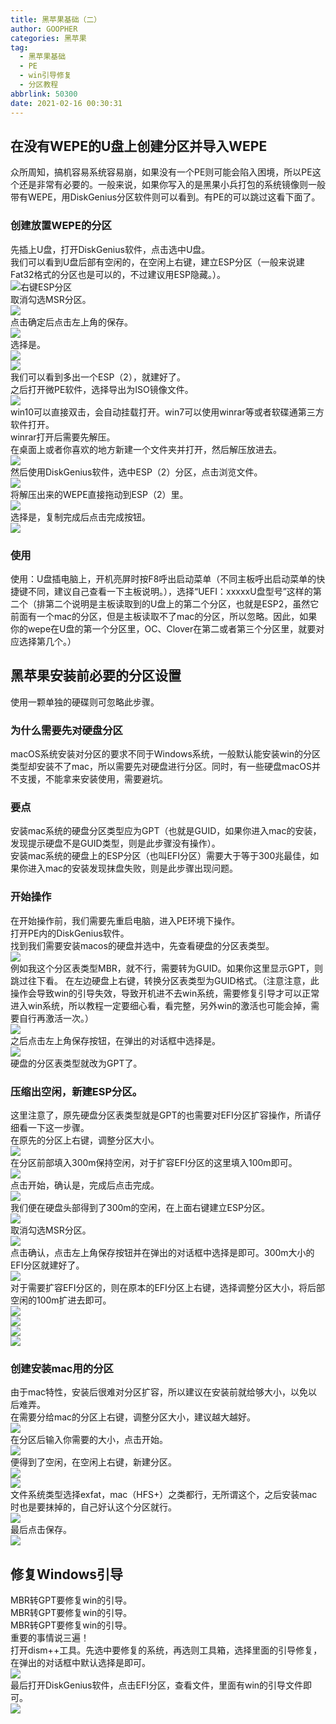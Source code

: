 ```yaml
---
title: 黑苹果基础（二）
author: GOOPHER
categories: 黑苹果
tag:
  - 黑苹果基础
  - PE
  - win引导修复
  - 分区教程
abbrlink: 50300
date: 2021-02-16 00:30:31
---
```

## 在没有WEPE的U盘上创建分区并导入WEPE
众所周知，搞机容易系统容易崩，如果没有一个PE则可能会陷入困境，所以PE这个还是非常有必要的。一般来说，如果你写入的是黑果小兵打包的系统镜像则一般带有WEPE，用DiskGenius分区软件则可以看到。有PE的可以跳过这看下面了。
### 创建放置WEPE的分区
先插上U盘，打开DiskGenius软件，点击选中U盘。  
我们可以看到U盘后部有空闲的，在空闲上右键，建立ESP分区（一般来说建Fat32格式的分区也是可以的，不过建议用ESP隐藏。）。  
![右键ESP分区](https://cdn.jsdelivr.net/gh/Goopher97/tuchuang@master/img/QQ%E6%88%AA%E5%9B%BE20210216205841.png)  
取消勾选MSR分区。  
![](https://cdn.jsdelivr.net/gh/Goopher97/tuchuang@master/img/QQ%E6%88%AA%E5%9B%BE20210216210003.png)  
点击确定后点击左上角的保存。  
![](https://cdn.jsdelivr.net/gh/Goopher97/tuchuang@master/img/QQ%E6%88%AA%E5%9B%BE20210216210119.png)  
选择是。  
![](https://cdn.jsdelivr.net/gh/Goopher97/tuchuang@master/img/QQ%E6%88%AA%E5%9B%BE20210216210145.png)  
![](https://cdn.jsdelivr.net/gh/Goopher97/tuchuang@master/img/QQ%E6%88%AA%E5%9B%BE20210216210156.png)  
我们可以看到多出一个ESP（2），就建好了。  
之后打开微PE软件，选择导出为ISO镜像文件。  
![](https://cdn.jsdelivr.net/gh/Goopher97/tuchuang@master/img/QQ%E6%88%AA%E5%9B%BE20210216210436.png)  
win10可以直接双击，会自动挂载打开。win7可以使用winrar等或者软碟通第三方软件打开。  
winrar打开后需要先解压。  
在桌面上或者你喜欢的地方新建一个文件夹并打开，然后解压放进去。  
![](https://cdn.jsdelivr.net/gh/Goopher97/tuchuang@master/img/QQ%E6%88%AA%E5%9B%BE20210216210808.png)  
然后使用DiskGenius软件，选中ESP（2）分区，点击浏览文件。  
![](https://cdn.jsdelivr.net/gh/Goopher97/tuchuang@master/img/QQ%E6%88%AA%E5%9B%BE20210216210922.png)  
将解压出来的WEPE直接拖动到ESP（2）里。  
![](https://cdn.jsdelivr.net/gh/Goopher97/tuchuang@master/img/QQ%E6%88%AA%E5%9B%BE20210216211028.png)  
选择是，复制完成后点击完成按钮。  
![](https://cdn.jsdelivr.net/gh/Goopher97/tuchuang@master/img/QQ%E6%88%AA%E5%9B%BE20210216211109.png)
### 使用
使用：U盘插电脑上，开机亮屏时按F8呼出启动菜单（不同主板呼出启动菜单的快捷键不同，建议自己查看一下主板说明。），选择“UEFI：xxxxxU盘型号”这样的第二个（排第二个说明是主板读取到的U盘上的第二个分区，也就是ESP2，虽然它前面有一个mac的分区，但是主板读取不了mac的分区，所以忽略。因此，如果你的wepe在U盘的第一个分区里，OC、Clover在第二或者第三个分区里，就要对应选择第几个。）
## 黑苹果安装前必要的分区设置
使用一颗单独的硬碟则可忽略此步骤。
### 为什么需要先对硬盘分区
macOS系统安装对分区的要求不同于Windows系统，一般默认能安装win的分区类型却安装不了mac，所以需要先对硬盘进行分区。同时，有一些硬盘macOS并不支援，不能拿来安装使用，需要避坑。
### 要点
安装mac系统的硬盘分区类型应为GPT（也就是GUID，如果你进入mac的安装，发现提示硬盘不是GUID类型，则是此步骤没有操作）。  
安装mac系统的硬盘上的ESP分区（也叫EFI分区）需要大于等于300兆最佳，如果你进入mac的安装发现抹盘失败，则是此步骤出现问题。
### 开始操作
在开始操作前，我们需要先重启电脑，进入PE环境下操作。  
打开PE内的DiskGenius软件。  
找到我们需要安装macos的硬盘并选中，先查看硬盘的分区表类型。  
![](https://cdn.jsdelivr.net/gh/Goopher97/tuchuang@master/img/QQ%E6%88%AA%E5%9B%BE20210216212929.png)  
例如我这个分区表类型MBR，就不行，需要转为GUID。如果你这里显示GPT，则跳过往下看。  在左边硬盘上右键，转换分区表类型为GUID格式。（注意注意，此操作会导致win的引导失效，导致开机进不去win系统，需要修复引导才可以正常进入win系统，所以教程一定要细心看，看完整，另外win的激活也可能会掉，需要自行再激活一次。）  
![](https://cdn.jsdelivr.net/gh/Goopher97/tuchuang@master/img/QQ%E6%88%AA%E5%9B%BE20210216213128.png)  
之后点击左上角保存按钮，在弹出的对话框中选择是。  
![](https://cdn.jsdelivr.net/gh/Goopher97/tuchuang@master/img/QQ%E6%88%AA%E5%9B%BE20210216213529.png)  
硬盘的分区表类型就改为GPT了。
### 压缩出空闲，新建ESP分区。
这里注意了，原先硬盘分区表类型就是GPT的也需要对EFI分区扩容操作，所请仔细看一下这一步骤。  
在原先的分区上右键，调整分区大小。  
![](https://cdn.jsdelivr.net/gh/Goopher97/tuchuang@master/img/QQ%E6%88%AA%E5%9B%BE20210216213959.png)  
在分区前部填入300m保持空闲，对于扩容EFI分区的这里填入100m即可。  
![](https://cdn.jsdelivr.net/gh/Goopher97/tuchuang@master/img/QQ%E6%88%AA%E5%9B%BE20210216214038.png)  
点击开始，确认是，完成后点击完成。  
![](https://cdn.jsdelivr.net/gh/Goopher97/tuchuang@master/img/QQ%E6%88%AA%E5%9B%BE20210216214645.png)  
我们便在硬盘头部得到了300m的空闲，在上面右键建立ESP分区。  
![](https://cdn.jsdelivr.net/gh/Goopher97/tuchuang@master/img/QQ%E6%88%AA%E5%9B%BE20210216214747.png)  
取消勾选MSR分区。  
![](https://cdn.jsdelivr.net/gh/Goopher97/tuchuang@master/img/QQ%E6%88%AA%E5%9B%BE20210216214843.png)  
点击确认，点击左上角保存按钮并在弹出的对话框中选择是即可。300m大小的EFI分区就建好了。  
![](https://cdn.jsdelivr.net/gh/Goopher97/tuchuang@master/img/QQ%E6%88%AA%E5%9B%BE20210216214959.png)  
对于需要扩容EFI分区的，则在原本的EFI分区上右键，选择调整分区大小，将后部空闲的100m扩进去即可。  
![](https://cdn.jsdelivr.net/gh/Goopher97/tuchuang@master/img/QQ%E6%88%AA%E5%9B%BE20210216215250.png)  
![](https://cdn.jsdelivr.net/gh/Goopher97/tuchuang@master/img/QQ%E6%88%AA%E5%9B%BE20210216215311.png)  
![](https://cdn.jsdelivr.net/gh/Goopher97/tuchuang@master/img/QQ%E6%88%AA%E5%9B%BE20210216215341.png)  
![](https://cdn.jsdelivr.net/gh/Goopher97/tuchuang@master/img/QQ%E6%88%AA%E5%9B%BE20210216215404.png)
### 创建安装mac用的分区
由于mac特性，安装后很难对分区扩容，所以建议在安装前就给够大小，以免以后难弄。  
在需要分给mac的分区上右键，调整分区大小，建议越大越好。  
![](https://cdn.jsdelivr.net/gh/Goopher97/tuchuang@master/img/QQ%E6%88%AA%E5%9B%BE20210216215816.png)  
在分区后输入你需要的大小，点击开始。  
![](https://cdn.jsdelivr.net/gh/Goopher97/tuchuang@master/img/QQ%E6%88%AA%E5%9B%BE20210216215853.png)  
便得到了空闲，在空闲上右键，新建分区。  
![](https://cdn.jsdelivr.net/gh/Goopher97/tuchuang@master/img/QQ%E6%88%AA%E5%9B%BE20210216215946.png)  
![](https://cdn.jsdelivr.net/gh/Goopher97/tuchuang@master/img/QQ%E6%88%AA%E5%9B%BE20210216220031.png)  
文件系统类型选择exfat，mac（HFS+）之类都行，无所谓这个，之后安装mac时也是要抹掉的，自己好认这个分区就行。  
![](https://cdn.jsdelivr.net/gh/Goopher97/tuchuang@master/img/QQ%E6%88%AA%E5%9B%BE20210216220130.png)  
最后点击保存。  
![](https://cdn.jsdelivr.net/gh/Goopher97/tuchuang@master/img/QQ%E6%88%AA%E5%9B%BE20210216220343.png)
## 修复Windows引导
MBR转GPT要修复win的引导。  
MBR转GPT要修复win的引导。  
MBR转GPT要修复win的引导。  
重要的事情说三遍！  
打开dism++工具。先选中要修复的系统，再选则工具箱，选择里面的引导修复，在弹出的对话框中默认选择是即可。  
![](https://cdn.jsdelivr.net/gh/Goopher97/tuchuang@master/img/QQ%E6%88%AA%E5%9B%BE20210216220608.png)  
最后打开DiskGenius软件，点击EFI分区，查看文件，里面有win的引导文件即可。  
![](https://cdn.jsdelivr.net/gh/Goopher97/tuchuang@master/img/QQ%E6%88%AA%E5%9B%BE20210216220817.png)  
